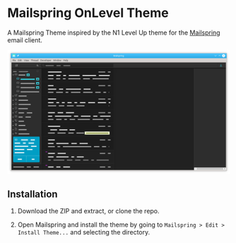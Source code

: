 # Mailspring OnLevel Theme

A Mailspring Theme inspired by the N1 Level Up theme for
the [Mailspring](http://www.getmailspring.com/) email client.

<img src="https://raw.githubusercontent.com/joelabair/Mailspring-OnLevel-Theme/master/screenshot/custom-theme.png" />

## Installation

1. Download the ZIP and extract, or clone the repo.

2. Open Mailspring and install the theme by going to `Mailspring > Edit > Install Theme...`
   and selecting the directory.
